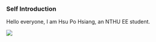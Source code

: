 ### Self Introduction

Hello everyone, I am Hsu Po Hsiang, an NTHU EE student.

![](https://komarev.com/ghpvc/?username=treeleaves30760)
<!--
**treeleaves30760/treeleaves30760** is a ✨ _special_ ✨ repository because its `README.md` (this file) appears on your GitHub profile.

Here are some ideas to get you started:

- 🔭 I’m currently working on ...
- 🌱 I’m currently learning ...
- 👯 I’m looking to collaborate on ...
- 🤔 I’m looking for help with ...
- 💬 Ask me about ...
- 📫 How to reach me: ...
- 😄 Pronouns: ...
- ⚡ Fun fact: ...
-->
